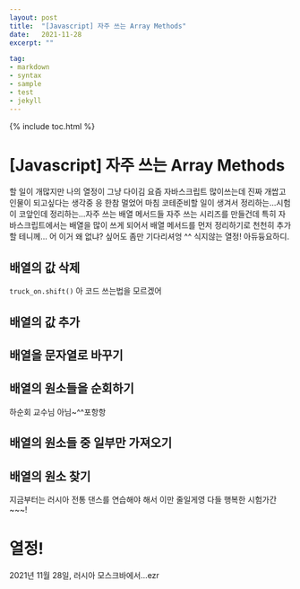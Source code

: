 ```yaml
---
layout: post
title:  "[Javascript] 자주 쓰는 Array Methods"
date:   2021-11-28
excerpt: ""

tag:
- markdown 
- syntax
- sample
- test
- jekyll
---
```

{% include toc.html %}

# [Javascript] 자주 쓰는 Array Methods
할 일이 개많지만 나의 열정이 그냥 다이김
요즘 자바스크립트 많이쓰는데 진짜 개쌉고인물이 되고싶다는 생각중 응 한참 멀었어
마침 코테준비할 일이 생겨서 정리하는…시험이 코앞인데 정리하는…자주 쓰는 배열 메서드들
자주 쓰는 시리즈를 만들건데 특히 자바스크립트에서는 배열을 많이 쓰게 되어서 배열 메서드를 먼저 정리하기로
천천히 추가할 테니께… 어 이거 왜 없냐? 싶어도 좀만 기다리셔엉 ^^ 식지않는 열정! 아듀듕요하디.


## 배열의 값 삭제
 `truck_on.shift()`
아 코드 쓰는법을 모르겠어


## 배열의 값 추가

## 배열을 문자열로 바꾸기

## 배열의 원소들을 순회하기
하순회 교수님 아님~^^포항항



## 배열의 원소들 중 일부만 가져오기

## 배열의 원소 찾기



지금부터는 러시아 전통 댄스를 연습해야 해서 이만 줄일게영
다들 행복한 시험가간~~~!
# 열정!
2021년 11월 28일, 
러시아 모스크바에서…ezr
